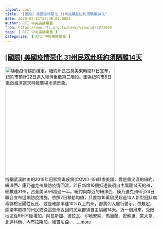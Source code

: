 ```yaml
---
layout: post
title: "[國際] 美國疫情惡化 31州民眾赴紐約須隔離14天"
date: 2020-07-21T23:40:01.000Z
author: RTI 中央廣播電臺
from: https://www.rti.org.tw/news/view/id/2073009
tags: [ RTI 中央廣播電臺 ]
categories: [ RTI 中央廣播電臺 ]
---
```

<!--1595374801000-->
[[國際] 美國疫情惡化 31州民眾赴紐約須隔離14天](https://www.rti.org.tw/news/view/id/2073009)
------

<div>
<img src="https://static.rti.org.tw/assets/thumbnails/2020/06/18/20200618000005M.jpg" width="360" alt="隨著疫情趨於穩定，紐約州長古莫美東時間17日宣布，紐約市預計22日邁入經濟重啟第二階段。圖為紐約市8日重啟經濟當天時報廣場冷清景象。" title="隨著疫情趨於穩定，紐約州長古莫美東時間17日宣布，紐約市預計22日邁入經濟重啟第二階段。圖為紐約市8日重啟經濟當天時報廣場冷清景象。"><br>俗稱武漢肺炎的2019年冠狀病毒疾病(COVID-19)肆虐美國，曾是重災區的紐約、紐澤西、康乃迪克州嚴防疫情回溫，21日新增10個抵達後須自主隔離14天的州，總數達31州，占全美50州超過一半。紐約與鄰近的紐澤西、康乃迪克州6月24日聯合宣布這項防疫措施。依照7日移動均值，只要每10萬居民超過10人新型冠狀病毒篩檢呈陽性反應、或是確診率達10%以上的州，都將列入旅行警示。依規定，感染率超標的州民或從這些州返回的民眾都須自主隔離14天。近一個月來，受限地區從9州不斷增加，阿拉斯加、德拉瓦、印地安納、馬里蘭、密蘇里、蒙大拿、北達科他、內布拉斯加、維吉尼亞、...<a target="_blank" href="https://www.rti.org.tw/news/view/id/2073009">...more</a>
</div>

